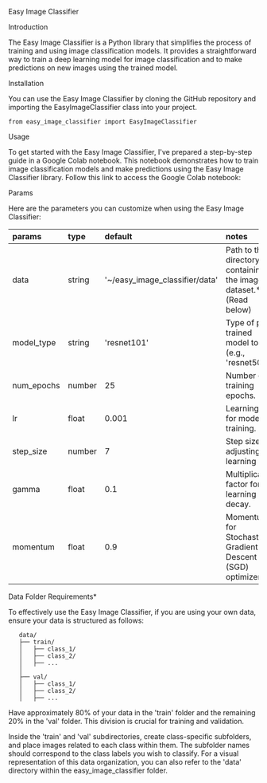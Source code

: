 Easy Image Classifier

Introduction

The Easy Image Classifier is a Python library that simplifies the process of training and using image classification models. It provides a straightforward way to train a deep learning model for image classification and to make predictions on new images using the trained model. 

Installation

You can use the Easy Image Classifier by cloning the GitHub repository and importing the EasyImageClassifier class into your project.

```
from easy_image_classifier import EasyImageClassifier
```

Usage

To get started with the Easy Image Classifier, I've prepared a step-by-step guide in a Google Colab notebook. This notebook demonstrates how to train image classification models and make predictions using the Easy Image Classifier library. Follow this link to access the Google Colab notebook: 

Params

Here are the parameters you can customize when using the Easy Image Classifier:

| params     | type       | default   | notes                                      |
| :------------- | :---------- | :--------- | :------------------------------------------ |
| data          | string       | '~/easy_image_classifier/data' | Path to the directory containing the image dataset.* (Read below) |
| model_type    | string        | 'resnet101' | Type of pre-trained model to use (e.g., 'resnet50'). |
| num_epochs    | number      | 25        | Number of training epochs.                |
| lr            | float      | 0.001     | Learning rate for model training.         |
| step_size     | number        | 7         | Step size for adjusting learning rate.     |
| gamma         | float      | 0.1       | Multiplicative factor for learning rate decay. |
| momentum      | float      | 0.9       | Momentum for Stochastic Gradient Descent (SGD) optimizer. |

Data Folder Requirements*

To effectively use the Easy Image Classifier, if you are using your own data, ensure your data is structured as follows:

```
   data/
   ├── train/
   │   ├── class_1/
   │   ├── class_2/
   │   ├── ...
   │   
   ├── val/
   │   ├── class_1/
   │   ├── class_2/
   │   ├── ...
```

Have approximately 80% of your data in the 'train' folder and the remaining 20% in the 'val' folder. This division is crucial for training and validation.

Inside the 'train' and 'val' subdirectories, create class-specific subfolders, and place images related to each class within them. The subfolder names should correspond to the class labels you wish to classify. For a visual representation of this data organization, you can also refer to the 'data' directory within the easy_image_classifier folder.